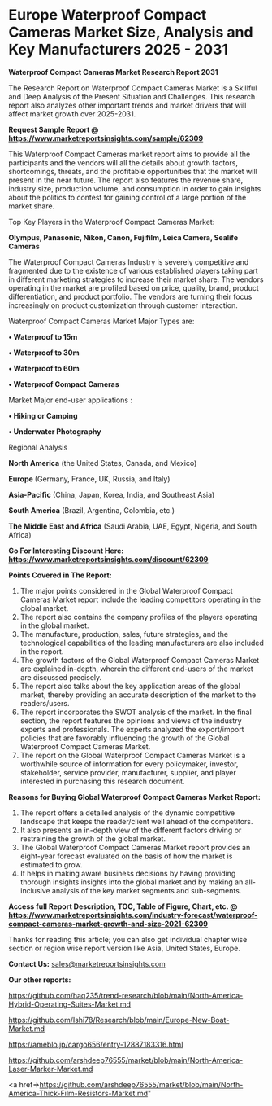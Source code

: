  # Europe Waterproof Compact Cameras Market Size, Analysis and Key Manufacturers 2025 - 2031

<strong>Waterproof Compact Cameras Market Research Report 2031</strong>

The Research Report on Waterproof Compact Cameras Market is a Skillful and Deep Analysis of the Present Situation and Challenges. This research report also analyzes other important trends and market drivers that will affect market growth over 2025-2031.

<strong>Request Sample Report @ <a href=https://www.marketreportsinsights.com/sample/62309>https://www.marketreportsinsights.com/sample/62309</a></strong>

This Waterproof Compact Cameras market report aims to provide all the participants and the vendors will all the details about growth factors, shortcomings, threats, and the profitable opportunities that the market will present in the near future. The report also features the revenue share, industry size, production volume, and consumption in order to gain insights about the politics to contest for gaining control of a large portion of the market share.

Top Key Players in the Waterproof Compact Cameras Market:

<strong>Olympus, Panasonic, Nikon, Canon, Fujifilm, Leica Camera, Sealife Cameras</strong>

The Waterproof Compact Cameras Industry is severely competitive and fragmented due to the existence of various established players taking part in different marketing strategies to increase their market share. The vendors operating in the market are profiled based on price, quality, brand, product differentiation, and product portfolio. The vendors are turning their focus increasingly on product customization through customer interaction.

Waterproof Compact Cameras Market Major Types are:

<strong>• Waterproof to 15m

• Waterproof to 30m

• Waterproof to 60m

• Waterproof Compact Cameras</strong>

Market Major end-user applications :

<strong>• Hiking or Camping

• Underwater Photography</strong>

Regional Analysis

</u><strong><b>North America</b></strong> (the United States, Canada, and Mexico)

<strong><b>Europe </b></strong>(Germany, France, UK, Russia, and Italy)

<strong><b>Asia-Pacific</b></strong> (China, Japan, Korea, India, and Southeast Asia)

<strong><b>South America</b></strong> (Brazil, Argentina, Colombia, etc.)

<strong><b>The Middle East and Africa</b></strong> (Saudi Arabia, UAE, Egypt, Nigeria, and South Africa)

<strong>Go For Interesting Discount Here: <a href=https://www.marketreportsinsights.com/discount/62309>https://www.marketreportsinsights.com/discount/62309</a></strong>

<strong>Points Covered in The Report:</strong>
<ol>
  <li>The major points considered in the Global Waterproof Compact Cameras Market report include the leading competitors operating in the global market.</li>
  <li>The report also contains the company profiles of the players operating in the global market.</li>
  <li>The manufacture, production, sales, future strategies, and the technological capabilities of the leading manufacturers are also included in the report.</li>
  <li>The growth factors of the Global Waterproof Compact Cameras Market are explained in-depth, wherein the different end-users of the market are discussed precisely.</li>
  <li>The report also talks about the key application areas of the global market, thereby providing an accurate description of the market to the readers/users.</li>
  <li>The report incorporates the SWOT analysis of the market. In the final section, the report features the opinions and views of the industry experts and professionals. The experts analyzed the export/import policies that are favorably influencing the growth of the Global Waterproof Compact Cameras Market.</li>
  <li>The report on the Global Waterproof Compact Cameras Market is a worthwhile source of information for every policymaker, investor, stakeholder, service provider, manufacturer, supplier, and player interested in purchasing this research document.</li>
</ol>
<strong>Reasons for Buying Global Waterproof Compact Cameras Market Report:</strong>

<ol>
  <li>The report offers a detailed analysis of the dynamic competitive landscape that keeps the reader/client well ahead of the competitors.</li>
  <li>It also presents an in-depth view of the different factors driving or restraining the growth of the global market.</li>
  <li>The Global Waterproof Compact Cameras Market report provides an eight-year forecast evaluated on the basis of how the market is estimated to grow.</li>
  <li>It helps in making aware business decisions by having providing thorough insights insights into the global market and by making an all-inclusive analysis of the key market segments and sub-segments.</li>
</ol>
<strong>Access full Report Description, TOC, Table of Figure, Chart, etc. @ <a href=https://www.marketreportsinsights.com/industry-forecast/waterproof-compact-cameras-market-growth-and-size-2021-62309>https://www.marketreportsinsights.com/industry-forecast/waterproof-compact-cameras-market-growth-and-size-2021-62309</a></strong>


Thanks for reading this article; you can also get individual chapter wise section or region wise report version like Asia, United States, Europe.

<strong>Contact Us:</strong>
sales@marketreportsinsights.com

<strong>Our other reports:</strong>

<a href=https://github.com/haq235/trend-research/blob/main/North-America-Hybrid-Operating-Suites-Market.md>https://github.com/haq235/trend-research/blob/main/North-America-Hybrid-Operating-Suites-Market.md</a>

<a href=https://github.com/Ishi78/Research/blob/main/Europe-New-Boat-Market.md>https://github.com/Ishi78/Research/blob/main/Europe-New-Boat-Market.md</a>

<a href=https://ameblo.jp/cargo656/entry-12887183316.html>https://ameblo.jp/cargo656/entry-12887183316.html</a>

<a href=https://github.com/arshdeep76555/market/blob/main/North-America-Laser-Marker-Market.md>https://github.com/arshdeep76555/market/blob/main/North-America-Laser-Marker-Market.md</a>

<a href=>https://github.com/arshdeep76555/market/blob/main/North-America-Thick-Film-Resistors-Market.md</a>"
